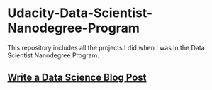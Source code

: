 # Udacity-Data-Scientist-Nanodegree-Program
This repository includes all the projects I did when I was in the Data Scientist Nanodegree Program.
## [Write a Data Science Blog Post](/Udacity-Write-a-DS-Blog-Post)
